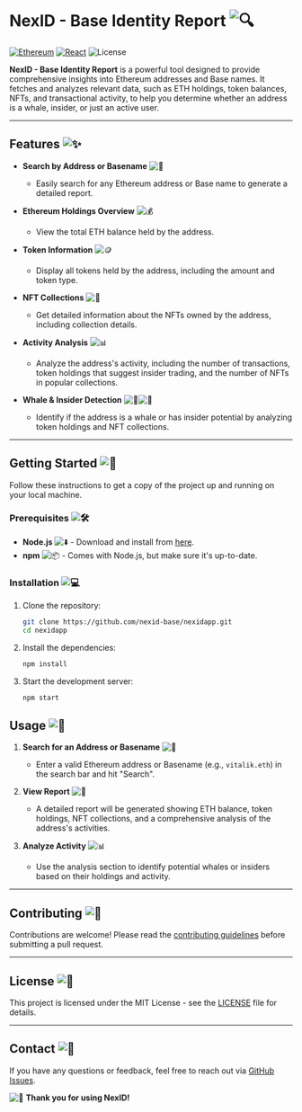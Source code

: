# **NexID - Base Identity Report** ![🔍](https://img.icons8.com/emoji/20/000000/magnifying-glass-tilted-left-emoji.png)

[![Ethereum](https://img.shields.io/badge/Ethereum-4CAF50?style=for-the-badge&logo=Ethereum&logoColor=white)](https://ethereum.org) [![React](https://img.shields.io/badge/React-61DAFB?style=for-the-badge&logo=react&logoColor=white)](https://reactjs.org) ![License](https://img.shields.io/github/license/your-repo/NexID?style=for-the-badge)

**NexID - Base Identity Report** is a powerful tool designed to provide comprehensive insights into Ethereum addresses and Base names. It fetches and analyzes relevant data, such as ETH holdings, token balances, NFTs, and transactional activity, to help you determine whether an address is a whale, insider, or just an active user.

---

## **Features** ![✨](https://img.icons8.com/emoji/20/000000/sparkles.png)

- **Search by Address or Basename** ![🔎](https://img.icons8.com/emoji/20/000000/eyes-emoji.png)
  - Easily search for any Ethereum address or Base name to generate a detailed report.

- **Ethereum Holdings Overview** ![💰](https://img.icons8.com/emoji/20/000000/money-bag-emoji.png)
  - View the total ETH balance held by the address.

- **Token Information** ![🪙](https://img.icons8.com/emoji/20/000000/coin-emoji.png)
  - Display all tokens held by the address, including the amount and token type.

- **NFT Collections** ![🎨](https://img.icons8.com/emoji/20/000000/art-emoji.png)
  - Get detailed information about the NFTs owned by the address, including collection details.

- **Activity Analysis** ![📊](https://img.icons8.com/emoji/20/000000/bar-chart-emoji.png)
  - Analyze the address's activity, including the number of transactions, token holdings that suggest insider trading, and the number of NFTs in popular collections.

- **Whale & Insider Detection** ![🐋](https://img.icons8.com/emoji/20/000000/whale-emoji.png)![🚨](https://img.icons8.com/emoji/20/000000/police-car-light-emoji.png)
  - Identify if the address is a whale or has insider potential by analyzing token holdings and NFT collections.

---

## **Getting Started** ![🚀](https://img.icons8.com/emoji/20/000000/rocket-emoji.png)

Follow these instructions to get a copy of the project up and running on your local machine.

### **Prerequisites** ![🛠️](https://img.icons8.com/emoji/20/000000/hammer-and-wrench-emoji.png)

- **Node.js** ![⬇️](https://img.icons8.com/emoji/20/000000/down-arrow-emoji.png) - Download and install from [here](https://nodejs.org/).
- **npm** ![📦](https://img.icons8.com/emoji/20/000000/package-emoji.png) - Comes with Node.js, but make sure it's up-to-date.

### **Installation** ![💻](https://img.icons8.com/emoji/20/000000/laptop-emoji.png)

1. Clone the repository:

   ```bash
   git clone https://github.com/nexid-base/nexidapp.git
   cd nexidapp

2. Install the dependencies:
  
    ```bash
    npm install

3.  Start the development server:

    ```bash
    npm start

## **Usage** ![📘](https://img.icons8.com/emoji/20/000000/open-book-emoji.png)

1. **Search for an Address or Basename** ![🔎](https://img.icons8.com/emoji/20/000000/magnifying-glass-tilted-left-emoji.png)
   - Enter a valid Ethereum address or Basename (e.g., `vitalik.eth`) in the search bar and hit "Search".

2. **View Report** ![📄](https://img.icons8.com/emoji/20/000000/page-with-curl-emoji.png)
   - A detailed report will be generated showing ETH balance, token holdings, NFT collections, and a comprehensive analysis of the address's activities.

3. **Analyze Activity** ![📊](https://img.icons8.com/emoji/20/000000/chart-increasing-emoji.png)
   - Use the analysis section to identify potential whales or insiders based on their holdings and activity.

---

## **Contributing** ![🤝](https://img.icons8.com/emoji/20/000000/handshake-emoji.png)

Contributions are welcome! Please read the [contributing guidelines](CONTRIBUTING.md) before submitting a pull request.

---

## **License** ![📜](https://img.icons8.com/emoji/20/000000/scroll-emoji.png)

This project is licensed under the MIT License - see the [LICENSE](LICENSE) file for details.

---

## **Contact** ![📧](https://img.icons8.com/emoji/20/000000/email-emoji.png)

If you have any questions or feedback, feel free to reach out via [GitHub Issues](https://github.com/your-repo/NexID/issues).

![👋](https://img.icons8.com/emoji/20/000000/waving-hand-emoji.png) **Thank you for using NexID!**

